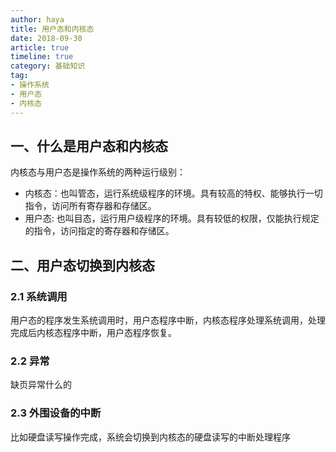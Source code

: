 ```yaml
---
author: haya
title: 用户态和内核态
date: 2018-09-30
article: true
timeline: true
category: 基础知识
tag:
- 操作系统
- 用户态
- 内核态
---
```


## 一、什么是用户态和内核态
内核态与用户态是操作系统的两种运行级别：
- 内核态：也叫管态，运行系统级程序的环境。具有较高的特权、能够执行一切指令，访问所有寄存器和存储区。
- 用户态: 也叫目态，运行用户级程序的环境。具有较低的权限，仅能执行规定的指令，访问指定的寄存器和存储区。

## 二、用户态切换到内核态
### 2.1 系统调用
用户态的程序发生系统调用时，用户态程序中断，内核态程序处理系统调用，处理完成后内核态程序中断，用户态程序恢复。
### 2.2 异常
缺页异常什么的
### 2.3 外围设备的中断
比如硬盘读写操作完成，系统会切换到内核态的硬盘读写的中断处理程序




